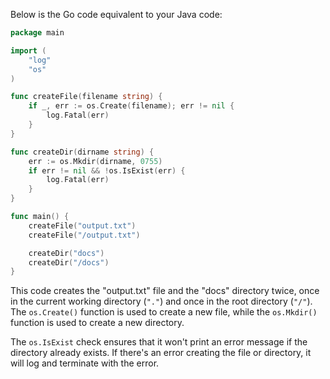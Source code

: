 Below is the Go code equivalent to your Java code:

```go
package main

import (
	"log"
	"os"
)

func createFile(filename string) {
	if _, err := os.Create(filename); err != nil {
		log.Fatal(err)
	}
}

func createDir(dirname string) {
	err := os.Mkdir(dirname, 0755)
	if err != nil && !os.IsExist(err) {
		log.Fatal(err)
	}
}

func main() {
	createFile("output.txt")
	createFile("/output.txt")

	createDir("docs")
	createDir("/docs")
}
```

This code creates the "output.txt" file and the "docs" directory twice, once in the current working directory (`"."`) and once in the root directory (`"/"`). The `os.Create()` function is used to create a new file, while the `os.Mkdir()` function is used to create a new directory.

The `os.IsExist` check ensures that it won't print an error message if the directory already exists. If there's an error creating the file or directory, it will log and terminate with the error.
